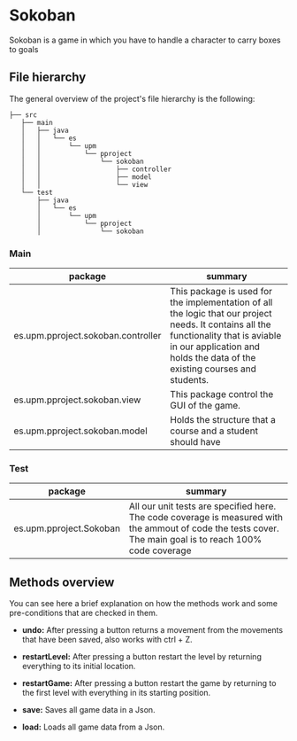 # Sokoban

Sokoban is a game in which you have to handle a character to carry boxes to goals 

## File hierarchy

The general overview of the project's file hierarchy is the following:

```
├── src
   ├── main
   │   ├── java
   │   │   └── es
   │   │       └── upm
   │   │           └── pproject
   │   │               └── sokoban
   │   │                   ├── controller
   │   │                   ├── model
   │   │                   └── view
   └── test
       ├── java
       │   └── es
       │       └── upm
       │           └── pproject
       │               └── sokoban
```
### Main

| package | summary |
| ------ | ------ |
| es.upm.pproject.sokoban.controller | This package is used for the implementation of all the logic that our project needs. It contains all the functionality that is aviable in our application and holds the data of the existing courses and students.|
| es.upm.pproject.sokoban.view | This package control the GUI of the game. |
| es.upm.pproject.sokoban.model | Holds the structure that a course and a student should have|

### Test

| package | summary |
| ------ | ------ |
| es.upm.pproject.Sokoban | All our unit tests are specified here. The code coverage is measured with the ammout of code the tests cover. The main goal is to reach 100% code coverage |

## Methods overview

You can see here a brief explanation on how the methods work and some  pre-conditions that are checked in them.

- **undo:** After pressing a button returns a movement from the movements that have been saved, also works with ctrl + Z.

- **restartLevel:** After pressing a button restart the level by returning everything to its initial location.

- **restartGame:** After pressing a button restart the game by returning to the first level with everything in its starting position.

- **save:** Saves all game data in a Json.

- **load:** Loads all game data from a Json.
